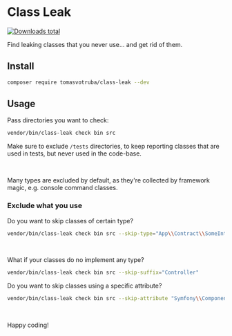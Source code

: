 # Class Leak

[![Downloads total](https://img.shields.io/packagist/dt/tomasvotruba/class-leak.svg?style=flat-square)](https://packagist.org/packages/tomasvotruba/class-leak/stats)

Find leaking classes that you never use... and get rid of them.

## Install

```bash
composer require tomasvotruba/class-leak --dev
```

## Usage

Pass directories you want to check:

```bash
vendor/bin/class-leak check bin src
```

Make sure to exclude `/tests` directories, to keep reporting classes that are used in tests, but never used in the code-base.

<br>

Many types are excluded by default, as they're collected by framework magic, e.g. console command classes.

### Exclude what you use

Do you want to skip classes of certain type?

```bash
vendor/bin/class-leak check bin src --skip-type="App\\Contract\\SomeInterface"
```

<br>

What if your classes do no implement any type?

```bash
vendor/bin/class-leak check bin src --skip-suffix="Controller"
```

Do you want to skip classes using a specific attribute?

```bash
vendor/bin/class-leak check bin src --skip-attribute "Symfony\\Component\\HttpKernel\\Attribute\\AsController"
```

<br>

Happy coding!
